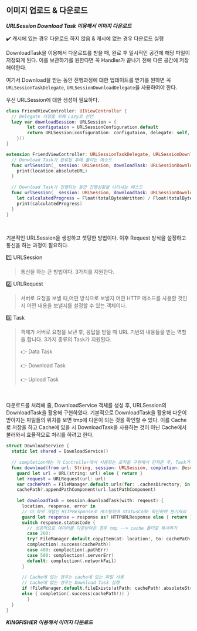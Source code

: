 ## 이미지 업로드 & 다운로드

***URLSession Download Task 이용해서 이미지 다운로드***

✔️ 캐시에 있는 경우 다운로드 하지 않음 & 캐시에 없는 경우 다운로드 실행

 DownloadTask을 이용해서 다운로드를 받을 때, 완료 후 일시적인 공간에 해당 파일이 저장되게 된다. 이를 보관하기를 원한다면 꼭 Handler가 끝나기 전에 다른 공간에 저장해야한다.

 여기서 Download을 받는 동안 진행과정에 대한 업데이트를 받기를 원하면 꼭 `URLSessionTaskDelegate`, `URLSessionDownloadDelegate`을 사용하여야 한다.

 우선 URLSession에 대한 생성이 필요하다.

```swift
class FriendViewController: UIViewController {
  // Delegate 지정을 위해 Lazy로 선언
  lazy var downloadSession: URLSession = {
        let configutaion = URLSessionConfiguration.default
        return URLSession(configuration: configutaion, delegate: self, delegateQueue: nil)
    }()
}

extension FriendViewController: URLSessionTaskDelegate, URLSessionDownloadDelegate {
  // Donwload Task가 완료된 후에 불리는 메소드
  func urlSession(_ session: URLSession, downloadTask: URLSessionDownloadTask, didFinishDownloadingTo location: URL) {
    print(location.absoluteURL)
  }
  
  // Download Task가 진행되는 동안 진행상황을 나타내는 메소드
  func urlSession(_ session: URLSession, downloadTask: URLSessionDownloadTask, didWriteData bytesWritten: Int64, totalBytesWritten: Int64, totalBytesExpectedToWrite: Int64) {
    let calculatedProgress = Float(totalBytesWritten) / Float(totalBytesExpectedToWrite)
    print(calculatedProgress)
  }
}
```

<br>

기본적인 URLSession을 생성하고 셋팅한 방법이다. 이후 Request 방식을 설정하고 통신을 하는 과정이 필요하다.

1️⃣ URLSession

> 통신을 하는 큰 방법이다. 3가지를 지원한다.

2️⃣ URLRequest

> 서버로 요청을 보낼 때,어떤 방식으로 보낼지 어떤 HTTP 메소드를 사용할 것인지 어떤 내용을 보낼지를 설정할 수 있는 객체이다.

3️⃣ Task

> 객체가 서버로 요청을 보낸 후, 응답을 받을 때 URL 기반의 내용들을 받는 역할을 합니다. 3가지 종류의 Task가 지원된다.
>
> 👉 Data Task
>
> 👉 Download Task
>
> 👉 Upload Task

<br>

 다운로드를 처리해 줄, DownloadService 객체를 생성 후, URLSession의 DownloadTask을 활용해 구현하였다. 기본적으로 DownloadTask을 활용해 다운이 받아지는 파일들의 위치를 보면 tmp에 다운이 되는 것을 확인할 수 있다. 이를 Cache로 저장을 하고 Cache에 있을 시 DownloadTask을 사용하는 것이 아닌 Cache에서 불러와서 효율적으로 처리를 하려고 한다.

```swift
struct DownloadService {
  static let shared = DownloadService()
  
  // completion에는 각 Controller에서 사용되는 로직을 구현해서 던져준 후, Task가 실행되고난 후 실행되게 함.
  func download(from url: String, session: URLSession, completion: @escaping (NetworkResult<Any>) -> Void) {
    guard let url = URL(string: url) else { return }
    let request = URLRequest(url: url)
    var cachePath = FileManager.default.urls(for: .cachesDirectory, in: .userDomainMask).first
    cachePath?.appendPathComponent(url.lastPathComponent)
    
    let downloadTask = session.downloadTask(with: reqeust) { 
      location, response, error in
      // 더 하위 개념인 HTTPResponse로 캐스팅하여 statusCode 확인하여 분기처리  
      guard let response = response as? HTTPURLResponse else { return }
      switch response.statusCode {
        // 성공적으로 데이터를 다운받아온 경우 tmp --> cache 폴더로 복사하기
        case 200:
        try? FileManager.default.copyItem(at: location!, to: cachePath!)
        complection(.success(cachePath))
        case 400: complection(.pathErr)
        case 500: complection(.serverErr)
        default: complection(.networkFail)
      }
      
      // Cache에 있는 경우는 cache에 있는 파일 사용
      // Cache에 없는 경우는 Download Task 실행
      if !FileManager.default.fileExists(atPath: cachePath!.absoluteString) { downloadTask.resume() }
      else { completion(.success(cachePath!)) }
		}
  }
}
```





***KINGFISHER 이용해서 이미지 다운로드***

